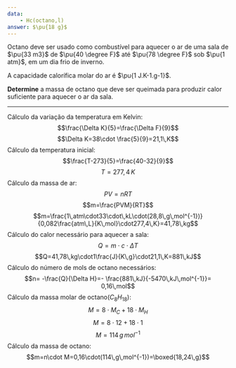 ```yaml
---
data:
    - Hc(octano,l)
answer: $\pu{18 g}$
---
```


Octano deve ser usado como combustível para aquecer o ar de uma sala de $\pu{33 m3}$ de $\pu{40 \degree F}$ até $\pu{78 \degree F}$ sob $\pu{1 atm}$, em um dia frio de inverno.


A capacidade calorífica molar do ar é $\pu{1 J.K-1.g-1}$.

**Determine** a massa de octano que deve ser queimada para produzir calor suficiente para aquecer o ar da sala.

---

Cálculo da variação da temperatura em Kelvin:
$$\frac{\Delta K}{5}=\frac{\Delta F}{9}$$
$$\Delta K=38\cdot \frac{5}{9}=21,1\,K$$
Cálculo da temperatura inicial:
$$\frac{T-273}{5}=\frac{40-32}{9}$$
$$T=277,4\,K$$
Cálculo da massa de ar:
$$PV=nRT$$
$$m=\frac{PVM}{RT}$$
$$m=\frac{1\,atm\cdot33\cdot\,kL\cdot(28,8\,g\,mol^{-1})}{0,082\frac{atm\,L}{K\,mol}\cdot277,4\,K}=41,78\,kg$$
Cálculo do calor necessário para aquecer a sala:
$$Q=m\cdot c\cdot\Delta T$$
$$Q=41,78\,kg\cdot1\frac{J}{K\,g}\cdot21,1\,K=881\,kJ$$
Cálculo do número de mols de octano necessários:
$$n= -\frac{Q}{\Delta H}=- \frac{881\,kJ}{-5470\,kJ\,mol^{-1}}= 0,16\,mol$$
Cálculo da massa molar de octano$(C_{8}H_{18})$:
$$M=8\cdot M_{C} + 18\cdot M_{H}$$
$$M=8\cdot12+18\cdot1$$
$$M=114\,g\,mol^{-1} $$
Cálculo da massa de octano:
$$m=n\cdot M=0,16\cdot(114\,g\,mol^{-1})=\boxed{18,24\,g}$$

